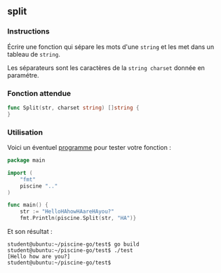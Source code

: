 ## split

### Instructions

Écrire une fonction qui sépare les mots d'une `string` et les met dans un tableau de `string`.

Les séparateurs sont les caractères de la `string charset` donnée en paramétre.

### Fonction attendue

```go
func Split(str, charset string) []string {
}
```

### Utilisation

Voici un éventuel [programme](TODO-LINK) pour tester votre fonction :

```go
package main

import (
	"fmt"
	piscine ".."
)

func main() {
	str := "HelloHAhowHAareHAyou?"
	fmt.Println(piscine.Split(str, "HA")}
```

Et son résultat :

```console
student@ubuntu:~/piscine-go/test$ go build
student@ubuntu:~/piscine-go/test$ ./test
[Hello how are you?]
student@ubuntu:~/piscine-go/test$
```
